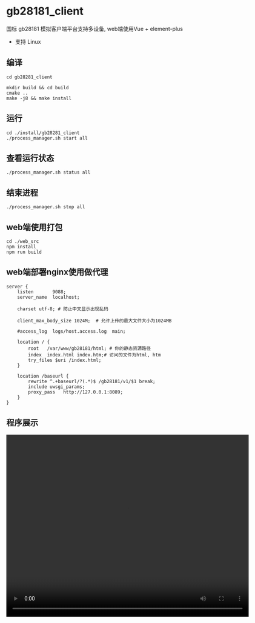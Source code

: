 # gb28181_client

国标 gb28181 模拟客户端平台支持多设备, web端使用Vue + element-plus

- 支持 Linux

## 编译

```
cd gb28281_client

mkdir build && cd build
cmake ..
make -j8 && make install
```

## 运行
```
cd ./install/gb28281_client
./process_manager.sh start all
```
## 查看运行状态
```
./process_manager.sh status all
```
## 结束进程
```
./process_manager.sh stop all
```

## web端使用打包
```
cd ./web_src
npm install 
npm run build
```

## web端部署nginx使用做代理
```
server {
    listen       9088;
    server_name  localhost;

    charset utf-8; # 防止中文显示出现乱码

    client_max_body_size 1024M;  # 允许上传的最大文件大小为1024MB

    #access_log  logs/host.access.log  main;

    location / {
        root   /var/www/gb28181/html; # 你的静态资源路径
        index  index.html index.htm;# 访问的文件为html, htm
        try_files $uri /index.html;
    }

    location /baseurl {
        rewrite ^.+baseurl/?(.*)$ /gb28181/v1/$1 break;
        include uwsgi_params;
        proxy_pass   http://127.0.0.1:8089;
    }
}

```
## 程序展示

<video width="640" height="480" controls>
    <source src="20250105-102423.mp4" type="video/mp4">
</video>